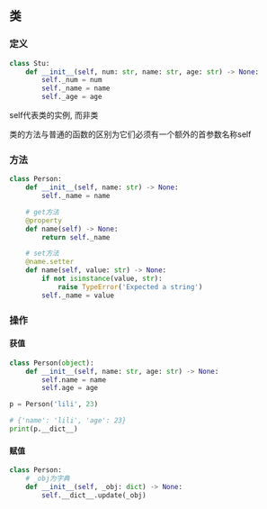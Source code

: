 <!--
 * @Description: 
 * @Version: 1.0
 * @Author: DaLao
 * @Email: dalao@xxx.com
 * @Date: 2021-02-01 12:29:16
 * @LastEditors: daLao
 * @LastEditTime: 2022-10-21 18:39:43
-->

## 类


### 定义


```py
class Stu:
    def __init__(self, num: str, name: str, age: str) -> None:
        self._num = num
        self._name = name
        self._age = age
```

self代表类的实例, 而非类

类的方法与普通的函数的区别为它们必须有一个额外的首参数名称self



### 方法

```py
class Person:
    def __init__(self, name: str) -> None:
        self._name = name

    # get方法
    @property
    def name(self) -> None:
        return self._name

    # set方法
    @name.setter
    def name(self, value: str) -> None:
        if not isinstance(value, str):
            raise TypeError('Expected a string')
        self._name = value
```



### 操作


#### 获值

```py
class Person(object):
    def __init__(self, name: str, age: str) -> None:
        self.name = name
        self.age = age

p = Person('lili', 23)

# {'name': 'lili', 'age': 23}
print(p.__dict__)
```


#### 赋值

```py
class Person:
    # _obj为字典
    def __init__(self, _obj: dict) -> None:
        self.__dict__.update(_obj)
```